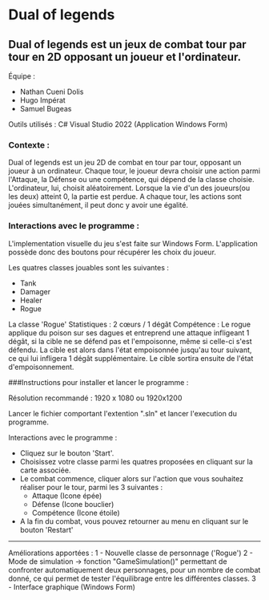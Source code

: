 # Dual of legends

## Dual of legends est un jeux de combat tour par tour en 2D opposant un joueur et l'ordinateur.

Équipe :
- Nathan Cueni Dolis
- Hugo Impérat
- Samuel Bugeas

Outils utilisés :
C#
Visual Studio 2022 (Application Windows Form)

### Contexte :
Dual of legends est un jeu 2D de combat en tour par tour, opposant un joueur à un ordinateur.
Chaque tour, le joueur devra choisir une action parmi l'Attaque, la Défense ou une compétence, qui dépend de la classe choisie. 
L'ordinateur, lui, choisit aléatoirement.
Lorsque la vie d'un des joueurs(ou les deux) atteint 0, la partie est perdue. 
A chaque tour, les actions sont jouées simultanément, il peut donc y avoir une égalité.


### Interactions avec le programme :

L'implementation visuelle du jeu s'est faite sur Windows Form. L'application possède donc des boutons pour récupérer les choix du joueur.


Les quatres classes jouables sont les suivantes :
- Tank
- Damager
- Healer
- Rogue

La classe 'Rogue'
Statistiques : 2 cœurs / 1 dégât
Compétence : Le rogue applique du poison sur ses dagues et entreprend une attaque infligeant 1 dégât, si la cible ne se défend pas et l'empoisonne, même si celle-ci s'est défendu. La cible est alors dans l'état empoisonnée jusqu'au tour suivant, ce qui lui infligera 1 dégât supplémentaire. Le cible sortira ensuite de l'état d'empoisonnement.


###Instructions pour installer et lancer le programme :

Résolution recommandé : 1920 x 1080 ou 1920x1200

Lancer le fichier comportant l'extention ".sln" et lancer l'execution du programme.

Interactions avec le programme :

* Cliquez sur le bouton 'Start'. 
* Choisissez votre classe parmi les quatres proposées en cliquant sur la carte associée. 
* Le combat commence, cliquer alors sur l'action que vous souhaitez réaliser pour le tour, parmi les 3 suivantes :
	- Attaque (Icone épée)
	- Défense (Icone bouclier)
	- Compétence (Icone étoile)
* A la fin du combat, vous pouvez retourner au menu en cliquant sur le bouton 'Restart'

-----------------------------------

Améliorations apportées :
1 - Nouvelle classe de personnage ('Rogue')
2 - Mode de simulation -> fonction "GameSimulation()" permettant de confronter automatiquement deux personnages, pour un nombre de combat donné, ce qui permet de tester l'équilibrage entre les différentes classes.
3 - Interface graphique (Windows Form)
